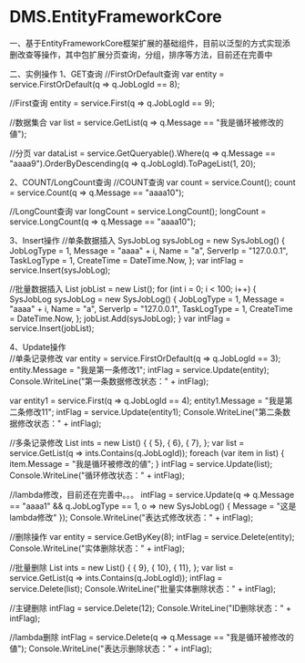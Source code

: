 # DMS.EntityFrameworkCore


一、基于EntityFrameworkCore框架扩展的基础组件，目前以泛型的方式实现添删改查等操作，其中包扩展分页查询，分组，排序等方法，目前还在完善中

二、实例操作
1、GET查询
//FirstOrDefault查询
var entity = service.FirstOrDefault(q => q.JobLogId == 8);

//First查询
entity = service.First(q => q.JobLogId == 9);

//数据集合
var list = service.GetList(q => q.Message == "我是循环被修改的値");

//分页
var dataList = service.GetQueryable().Where(q => q.Message == "aaaa9").OrderByDescending(q => q.JobLogId).ToPageList(1, 20);

2、COUNT/LongCount查询
//COUNT查询
var count = service.Count();
count = service.Count(q => q.Message == "aaaa10");

//LongCount查询
var longCount = service.LongCount();
longCount = service.LongCount(q => q.Message == "aaaa10");

3、Insert操作
//单条数据插入
  SysJobLog sysJobLog = new SysJobLog()
   {
    JobLogType = 1,
    Message = "aaaa" + i,
    Name = "a",
    ServerIp = "127.0.0.1",
    TaskLogType = 1,
    CreateTime = DateTime.Now,
    };
  var intFlag = service.Insert(sysJobLog);
  
//批量数据插入
List<SysJobLog> jobList = new List<SysJobLog>();
for (int i = 0; i < 100; i++)
     {
         SysJobLog sysJobLog = new SysJobLog()
             {
                    JobLogType = 1,
                    Message = "aaaa" + i,
                    Name = "a",
                    ServerIp = "127.0.0.1",
                    TaskLogType = 1,
                    CreateTime = DateTime.Now,
              };
        jobList.Add(sysJobLog);
     }
var intFlag = service.Insert(jobList);
                        
                        
4、Update操作  
//单条记录修改
var entity = service.FirstOrDefault(q => q.JobLogId == 3);
entity.Message = "我是第一条修改1";
intFlag = service.Update(entity);
Console.WriteLine("第一条数据修改状态：" + intFlag);  


var entity1 = service.First(q => q.JobLogId == 4);
entity1.Message = "我是第二条修改11";
intFlag = service.Update(entity1);
Console.WriteLine("第二条数据修改状态：" + intFlag);

//多条记录修改
 List<int> ints = new List<int>() {
                    { 5},
                    { 6},
                    { 7},
                };
var list = service.GetList(q => ints.Contains(q.JobLogId));
foreach (var item in list)
  {
       item.Message = "我是循环被修改的値";
  }
intFlag = service.Update(list);
Console.WriteLine("循环修改状态：" + intFlag);
            

//lambda修改，目前还在完善中。。。
intFlag = service.Update(q => q.Message == "aaaa1" && q.JobLogType == 1, o => new SysJobLog() { Message = "这是lambda修改" });
Console.WriteLine("表达式修改状态：" + intFlag);


//删除操作
var entity = service.GetByKey<int>(8);
intFlag = service.Delete(entity);
Console.WriteLine("实体删除状态：" + intFlag);
  
//批量删除
List<int> ints = new List<int>() {
                    { 9},
                    { 10},
                    { 11},
                };
var list = service.GetList(q => ints.Contains(q.JobLogId));
intFlag = service.Delete(list);
Console.WriteLine("批量实体删除状态：" + intFlag);

//主键删除
intFlag = service.Delete(12);
Console.WriteLine("ID删除状态：" + intFlag);

//lambda删除
intFlag = service.Delete(q => q.Message == "我是循环被修改的値");
Console.WriteLine("表达示删除状态：" + intFlag);
            
            

                        
                        
